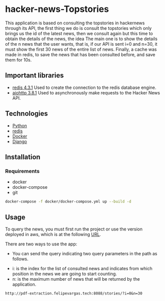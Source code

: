 # hacker-news-Topstories

This application is based on consulting the topstories in hackernews through its API, the first thing we do is consult the topstories which only brings us the id of the latest news, then we consult again but this time to obtain the details of the news, the idea The main one is to show the details of the n news that the user wants, that is, if our API is sent i=0 and n=30, it must show the first 30 news of the entire list of news.
Finally, a cache was made in redis, to save the news that has been consulted before, and save them for 10s.

## Important libraries
* [redis 4.3.1](https://pypi.org/project/redis/)
Used to create the connection to the redis database engine.
* [aiohttp 3.8.1](https://pypi.org/project/pdf2image/)
Used to asynchronously make requests to the Hacker News API.


## Technologies
* [Python](https://www.python.org/)
* [redis](https://redis.io/)
* [Docker](https://www.docker.com/)
* [Django](https://www.djangoproject.com/)


## Installation

### Requirements
* docker
* docker-compose
* git

```bash
docker-compose -f docker/docker-compose.yml up --build -d
```

## Usage

To query the news, you must first run the project or use the version deployed in aws, which is at the following [URL](http://pdf-extraction.felipevargas.tech:8088/stories/?i=5&n=30).

There are two ways to use the app:
* You can send the query indicating two query parameters in the path as follows.
- i: is the index for the list of consulted news and indicates from which position in the news we are going to start counting.
- n: is the maximum number of news that will be returned by the application.
```
http://pdf-extraction.felipevargas.tech:8088/stories/?i=0&n=30
```



